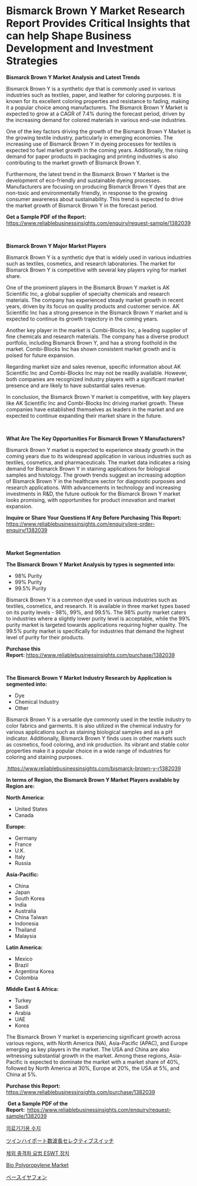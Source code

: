 <p><h1>Bismarck Brown Y Market Research Report Provides Critical Insights that can help Shape Business Development and Investment Strategies</h1></p><p><strong>Bismarck Brown Y Market Analysis and Latest Trends</strong></p>
<p><p>Bismarck Brown Y is a synthetic dye that is commonly used in various industries such as textiles, paper, and leather for coloring purposes. It is known for its excellent coloring properties and resistance to fading, making it a popular choice among manufacturers. The Bismarck Brown Y Market is expected to grow at a CAGR of 7.4% during the forecast period, driven by the increasing demand for colored materials in various end-use industries.</p><p>One of the key factors driving the growth of the Bismarck Brown Y Market is the growing textile industry, particularly in emerging economies. The increasing use of Bismarck Brown Y in dyeing processes for textiles is expected to fuel market growth in the coming years. Additionally, the rising demand for paper products in packaging and printing industries is also contributing to the market growth of Bismarck Brown Y.</p><p>Furthermore, the latest trend in the Bismarck Brown Y Market is the development of eco-friendly and sustainable dyeing processes. Manufacturers are focusing on producing Bismarck Brown Y dyes that are non-toxic and environmentally friendly, in response to the growing consumer awareness about sustainability. This trend is expected to drive the market growth of Bismarck Brown Y in the forecast period.</p></p>
<p><strong>Get a Sample PDF of the Report:&nbsp;</strong> <a href="https://www.reliablebusinessinsights.com/enquiry/request-sample/1382039">https://www.reliablebusinessinsights.com/enquiry/request-sample/1382039</a></p>
<p>&nbsp;</p>
<p><strong>Bismarck Brown Y Major Market Players</strong></p>
<p><p>Bismarck Brown Y is a synthetic dye that is widely used in various industries such as textiles, cosmetics, and research laboratories. The market for Bismarck Brown Y is competitive with several key players vying for market share.</p><p>One of the prominent players in the Bismarck Brown Y market is AK Scientific Inc, a global supplier of specialty chemicals and research materials. The company has experienced steady market growth in recent years, driven by its focus on quality products and customer service. AK Scientific Inc has a strong presence in the Bismarck Brown Y market and is expected to continue its growth trajectory in the coming years.</p><p>Another key player in the market is Combi-Blocks Inc, a leading supplier of fine chemicals and research materials. The company has a diverse product portfolio, including Bismarck Brown Y, and has a strong foothold in the market. Combi-Blocks Inc has shown consistent market growth and is poised for future expansion.</p><p>Regarding market size and sales revenue, specific information about AK Scientific Inc and Combi-Blocks Inc may not be readily available. However, both companies are recognized industry players with a significant market presence and are likely to have substantial sales revenue.</p><p>In conclusion, the Bismarck Brown Y market is competitive, with key players like AK Scientific Inc and Combi-Blocks Inc driving market growth. These companies have established themselves as leaders in the market and are expected to continue expanding their market share in the future.</p></p>
<p>&nbsp;</p>
<p><strong>What Are The Key Opportunities For Bismarck Brown Y Manufacturers?</strong></p>
<p><p>Bismarck Brown Y market is expected to experience steady growth in the coming years due to its widespread application in various industries such as textiles, cosmetics, and pharmaceuticals. The market data indicates a rising demand for Bismarck Brown Y in staining applications for biological samples and histology. The growth trends suggest an increasing adoption of Bismarck Brown Y in the healthcare sector for diagnostic purposes and research applications. With advancements in technology and increasing investments in R&D, the future outlook for the Bismarck Brown Y market looks promising, with opportunities for product innovation and market expansion.</p></p>
<p><strong>Inquire or Share Your Questions If Any Before Purchasing This Report:</strong> <a href="https://www.reliablebusinessinsights.com/enquiry/pre-order-enquiry/1382039">https://www.reliablebusinessinsights.com/enquiry/pre-order-enquiry/1382039</a></p>
<p>&nbsp;</p>
<p><strong>Market Segmentation</strong></p>
<p><strong>The Bismarck Brown Y Market Analysis by types is segmented into:</strong></p>
<p><ul><li>98% Purity</li><li>99% Purity</li><li>99.5% Purity</li></ul></p>
<p><p>Bismarck Brown Y is a common dye used in various industries such as textiles, cosmetics, and research. It is available in three market types based on its purity levels - 98%, 99%, and 99.5%. The 98% purity market caters to industries where a slightly lower purity level is acceptable, while the 99% purity market is targeted towards applications requiring higher quality. The 99.5% purity market is specifically for industries that demand the highest level of purity for their products.</p></p>
<p><strong>Purchase this Report:&nbsp;</strong><a href="https://www.reliablebusinessinsights.com/purchase/1382039">https://www.reliablebusinessinsights.com/purchase/1382039</a></p>
<p>&nbsp;</p>
<p><strong>The Bismarck Brown Y Market Industry Research by Application is segmented into:</strong></p>
<p><ul><li>Dye</li><li>Chemical Industry</li><li>Other</li></ul></p>
<p><p>Bismarck Brown Y is a versatile dye commonly used in the textile industry to color fabrics and garments. It is also utilized in the chemical industry for various applications such as staining biological samples and as a pH indicator. Additionally, Bismarck Brown Y finds uses in other markets such as cosmetics, food coloring, and ink production. Its vibrant and stable color properties make it a popular choice in a wide range of industries for coloring and staining purposes.</p></p>
<p><a href="https://www.reliablebusinessinsights.com/bismarck-brown-y-r1382039">&nbsp;https://www.reliablebusinessinsights.com/bismarck-brown-y-r1382039</a></p>
<p><strong>In terms of Region, the Bismarck Brown Y Market Players available by Region are:</strong></p>
<p>
    <p> <strong> North America: </strong>
        <ul>
            <li>United States</li>
            <li>Canada</li>
        </ul>
        </p> 
    <p> <strong> Europe: </strong>
        <ul>
            <li>Germany</li>
            <li>France</li>
            <li>U.K.</li>
            <li>Italy</li>
            <li>Russia</li>
        </ul>
        </p> 
    <p> <strong> Asia-Pacific: </strong>
        <ul>
            <li>China</li>
            <li>Japan</li>
            <li>South Korea</li>
            <li>India</li>
            <li>Australia</li>
            <li>China Taiwan</li>
            <li>Indonesia</li>
            <li>Thailand</li>
            <li>Malaysia</li>
        </ul>
        </p> 
    <p> <strong> Latin America: </strong>
        <ul>
            <li>Mexico</li>
            <li>Brazil</li>
            <li>Argentina Korea</li>
            <li>Colombia</li>
        </ul>
        </p> 
    <p> <strong> Middle East & Africa: </strong>
        <ul>
            <li>Turkey</li>
            <li>Saudi</li>
            <li>Arabia</li>
            <li>UAE</li>
            <li>Korea</li>
        </ul>
    </p>
    </p>
<p><p>The Bismarck Brown Y market is experiencing significant growth across various regions, with North America (NA), Asia-Pacific (APAC), and Europe emerging as key players in the market. The USA and China are also witnessing substantial growth in the market. Among these regions, Asia-Pacific is expected to dominate the market with a market share of 40%, followed by North America at 30%, Europe at 20%, the USA at 5%, and China at 5%.</p></p>
<p><strong>Purchase this Report: </strong><a href="https://www.reliablebusinessinsights.com/purchase/1382039">https://www.reliablebusinessinsights.com/purchase/1382039</a></p>
<p>&nbsp;<strong>Get a Sample PDF of the Report:&nbsp;&nbsp;</strong><a href="https://www.reliablebusinessinsights.com/enquiry/request-sample/1382039">https://www.reliablebusinessinsights.com/enquiry/request-sample/1382039</a></p>
<p><strong></strong></p>
<p><p><a href="https://github.com/giancarlo642004/Market-Research-Report-List-1/blob/main/2218684118646.md">의료기기용 수지</a></p><p><a href="https://medium.com/@arimuller2009/%E3%83%84%E3%82%A4%E3%83%B3%E3%83%8F%E3%82%A4%E3%83%9D%E3%83%BC%E3%83%88%E6%95%B0%E6%B3%A2%E9%95%B7%E9%81%B8%E6%8A%9E%E3%82%B9%E3%82%A4%E3%83%83%E3%83%81%E3%81%AE%E3%83%9E%E3%83%BC%E3%82%B1%E3%83%83%E3%83%88%E3%82%B7%E3%82%A7%E3%82%A2%E3%81%A8%E5%B8%82%E5%A0%B4%E5%88%86%E6%9E%90-%E6%88%90%E9%95%B7%E3%83%88%E3%83%AC%E3%83%B3%E3%83%89-%E4%BA%88%E6%B8%AC-2024%E5%B9%B4-2031%E5%B9%B4-900a4c880d02">ツインハイポート数波長セレクティブスイッチ</a></p><p><a href="https://medium.com/@cheddar67856/%EC%B2%B4%EC%99%B8-%EC%B6%A9%EA%B2%A9%ED%8C%8C%EC%9A%94%EB%B2%95-eswt-%EA%B8%B0%EA%B8%B0-%EC%8B%9C%EC%9E%A5-%EB%8F%99%ED%96%A5-%EB%B0%8F-%EB%B6%84%EC%84%9D-%EB%AF%B8%EB%9E%98-%EC%84%B1%EC%9E%A5%EC%9D%84-%EC%9C%84%ED%95%9C-%EA%B8%B0%ED%9A%8C%EC%99%80-%EB%8F%84%EC%A0%84-2024-2031-fd136e407e2b">체외 충격파 요법 ESWT 장치</a></p><p><a href="https://github.com/ChiragRP21/Market-Research-Report-List-5/blob/main/bio-polypropylene-market.md">Bio Polypropylene Market</a></p><p><a href="https://medium.com/@reyeshowell655/%E3%83%99%E3%83%BC%E3%82%B9%E3%82%A4%E3%83%A4%E3%83%BC%E3%83%90%E3%83%83%E3%82%BA%E5%B8%82%E5%A0%B4%E3%81%AE%E8%A6%8F%E6%A8%A1%E3%81%A8%E3%82%B7%E3%82%A7%E3%82%A2%E5%88%86%E6%9E%90-%E6%88%90%E9%95%B7%E3%83%88%E3%83%AC%E3%83%B3%E3%83%89%E3%81%A8%E4%BA%88%E6%B8%AC-2024%E5%B9%B4-2031%E5%B9%B4-8f4068abd25e">ベースイヤフォン</a></p></p>